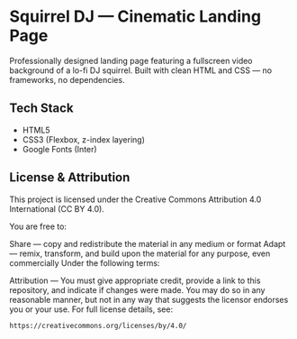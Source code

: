 # Squirrel DJ — Cinematic Landing Page

Professionally designed landing page featuring a fullscreen video background of a lo-fi DJ squirrel. Built with clean HTML and CSS — no frameworks, no dependencies.

## Tech Stack

- HTML5
- CSS3 (Flexbox, z-index layering)
- Google Fonts (Inter)

## License & Attribution

This project is licensed under the Creative Commons Attribution 4.0 International (CC BY 4.0).

You are free to:

Share — copy and redistribute the material in any medium or format Adapt — remix, transform, and build upon the material for any purpose, even commercially Under the following terms:

Attribution — You must give appropriate credit, provide a link to this repository, and indicate if changes were made. You may do so in any reasonable manner, but not in any way that suggests the licensor endorses you or your use. For full license details, see:

```
https://creativecommons.org/licenses/by/4.0/
```
